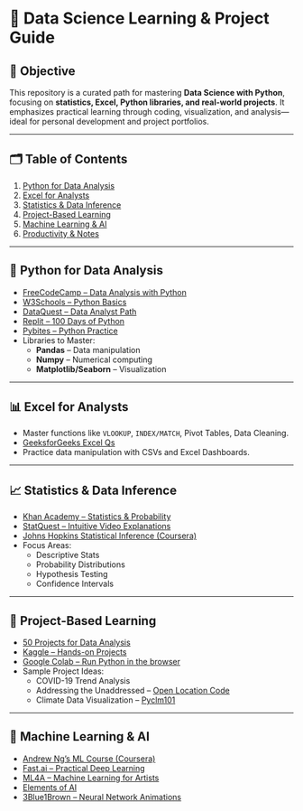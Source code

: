 # 🚀 Data Science Learning & Project Guide

## 🧠 Objective

This repository is a curated path for mastering **Data Science with Python**, focusing on **statistics, Excel, Python libraries, and real-world projects**. It emphasizes practical learning through coding, visualization, and analysis—ideal for personal development and project portfolios.

---

## 🗂️ Table of Contents

1. [Python for Data Analysis](#python-for-data-analysis)  
2. [Excel for Analysts](#excel-for-analysts)  
3. [Statistics & Data Inference](#statistics--data-inference)  
4. [Project-Based Learning](#project-based-learning)  
5. [Machine Learning & AI](#machine-learning--ai)  
6. [Productivity & Notes](#productivity--notes)  

---

## 🐍 Python for Data Analysis

- [FreeCodeCamp – Data Analysis with Python](https://www.freecodecamp.org/learn/data-analysis-with-python/)
- [W3Schools – Python Basics](https://www.w3schools.com/python/default.asp)
- [DataQuest – Data Analyst Path](https://app.dataquest.io/c/114/m/605/python-programming/1/learning-data-science?path=1&slug=data-analyst&version=2.3)
- [Replit – 100 Days of Python](https://replit.com/learn/100-days-of-python/hub?enroll=success)
- [Pybites – Python Practice](https://codechalleng.es/bites/)
- Libraries to Master:
  - **Pandas** – Data manipulation
  - **Numpy** – Numerical computing
  - **Matplotlib/Seaborn** – Visualization

---

## 📊 Excel for Analysts

- Master functions like `VLOOKUP`, `INDEX/MATCH`, Pivot Tables, Data Cleaning.
- [GeeksforGeeks Excel Qs](https://www.geeksforgeeks.org/top-excel-interview-questions-for-data-analysis/)
- Practice data manipulation with CSVs and Excel Dashboards.

---

## 📈 Statistics & Data Inference

- [Khan Academy – Statistics & Probability](https://www.khanacademy.org/math/statistics-probability)
- [StatQuest – Intuitive Video Explanations](https://www.youtube.com/user/joshstarmer)
- [Johns Hopkins Statistical Inference (Coursera)](https://www.coursera.org/learn/statistical-inference)
- Focus Areas:
  - Descriptive Stats
  - Probability Distributions
  - Hypothesis Testing
  - Confidence Intervals

---

## 💼 Project-Based Learning

- [50 Projects for Data Analysis](https://thecleverprogrammer.com/2024/12/27/50-data-analysis-projects-with-python/)
- [Kaggle – Hands-on Projects](https://www.kaggle.com/)
- [Google Colab – Run Python in the browser](https://colab.research.google.com/)
- Sample Project Ideas:
  - COVID-19 Trend Analysis
  - Addressing the Unaddressed – [Open Location Code](https://github.com/google/open-location-code)
  - Climate Data Visualization – [Pyclm101](https://climate.usu.edu/people/yoshi/pyclm101/index.html)

---

## 🤖 Machine Learning & AI

- [Andrew Ng’s ML Course (Coursera)](https://www.coursera.org/learn/machine-learning)
- [Fast.ai – Practical Deep Learning](https://www.fast.ai/)
- [ML4A – Machine Learning for Artists](https://ml4a.github.io/)
- [Elements of AI](https://www.elementsofai.com/)
- [3Blue1Brown – Neural Network Animations](https://www.3blue1brown.com/topics/neural-networks)
